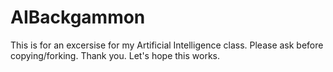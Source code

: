 # AIBackgammon
This is for an excersise for my Artificial Intelligence class. Please ask before copying/forking. Thank you.
Let's hope this works.
